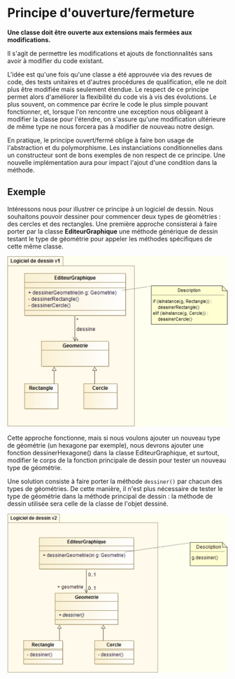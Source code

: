 # Principe d'ouverture/fermeture

**Une classe doit être ouverte aux extensions mais fermées aux modifications.**

Il s'agit de permettre les modifications et ajouts de fonctionnalités sans avoir à modifier du code existant.

L'idée est qu'une fois qu'une classe a été approuvée via des revues de code, des tests unitaires et d'autres procédures de qualification, elle ne doit plus être modifiée mais seulement étendue. Le respect de
ce principe permet alors d'améliorer la flexibilité du code vis à vis des évolutions.
Le plus souvent, on commence par écrire le code le plus simple pouvant fonctionner, et, lorsque l'on rencontre une exception nous obligeant à modifier la classe pour l'étendre, on s'assure qu'une modification
ultérieure de même type ne nous forcera pas à modifier de nouveau notre design.

En pratique, le principe ouvert/fermé oblige à faire bon usage de l'abstraction et du polymorphisme. Les instanciations conditionnelles dans un constructeur sont de bons exemples de non respect de ce principe.
Une nouvelle implémentation aura pour impact l'ajout d'une condition dans la méthode.

## Exemple

Intéressons nous pour illustrer ce principe à un logiciel de dessin. Nous souhaitons pouvoir dessiner pour
commencer deux types de géométries : des cercles et des rectangles. Une première approche consisterai à faire porter par la classe **EditeurGraphique** une méthode générique de dessin testant le type de géométrie pour appeler les méthodes spécifiques de cette même classe.

![Principe d'ouverture fermeture non respecté](img/solid_open-close_nok.png)

Cette approche fonctionne, mais si nous voulons ajouter un nouveau type de géométrie (un hexagone par exemple), nous devrons ajouter une fonction
dessinerHexagone() dans la classe EditeurGraphique, et surtout, modifier le corps de la fonction principale de dessin pour tester un nouveau type de géométrie.

Une solution consiste à faire porter la méthode ```dessiner()```
par chacun des types de géométries. De cette manière, il n'est plus nécessaire de tester le type de géométrie dans la méthode principal de dessin : la méthode de dessin utilisée sera celle de la classe de l'objet dessiné.

![Principe d'ouverture fermeture respecté](img/solid_open-close_ok.png)
